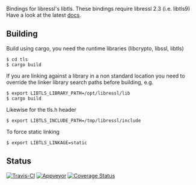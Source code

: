 
Bindings for libressl's libtls. These bindings require libressl 2.3 (i.e. libtls9)
Have a look at the latest [docs](https://equalsraf.github.io/rust-tls-docs/master/tls/).

## Building

Build using cargo, you need the runtime libraries (libcrypto, libssl, libtls)

    $ cd tls
    $ cargo build

If you are linking against a library in a non standard location you need to override the linker library search paths before building, e.g.

    $ export LIBTLS_LIBRARY_PATH=/opt/libressl/lib
    $ cargo build

Likewise for the tls.h header

    $ export LIBTLS_INCLUDE_PATH=/tmp/libressl/include

To force static linking

    $ export LIBTLS_LINKAGE=static

## Status

[![Travis-CI](https://travis-ci.org/equalsraf/rust-tls.svg?branch=master)](https://travis-ci.org/equalsraf/rust-tls)
[![Appveyor](https://ci.appveyor.com/api/projects/status/w39rj54ub3iu88xs/branch/master?svg=true)](https://ci.appveyor.com/project/equalsraf/rust-tls/branch/master)
[![Coverage Status](https://coveralls.io/repos/equalsraf/rust-tls/badge.svg?branch=master&service=github)](https://coveralls.io/github/equalsraf/rust-tls?branch=master)
